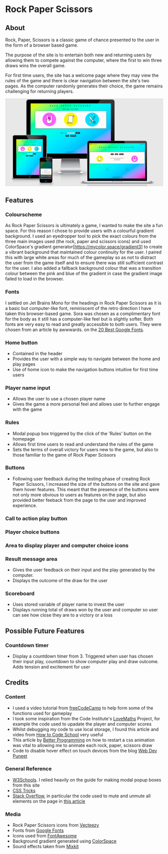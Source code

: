 # Rock Paper Scissors

## About
Rock, Paper, Scissors is a classic game of chance presented to the user in the form of a browser based game.

The purpose of the site is to entertain both new and returning users by allowing them to compete against the computer, where the first to win three draws wins the overall game.

For first time users, the site has a welcome page where they may view the rules of the game and there is clear navigation between the site's two pages. As the computer randomly generates their choice, the game remains challenging for returning players. 

![picture of site on different screen sizes](docs-images/am-i-responsive.png)

## Features
### Colourscheme
As Rock Paper Scissors is ultimately a game, I wanted to make the site a fun space. For this reason I chose to provide users with a colourful gradient background. I used an eyedropper tool to pick the exact colours from the three main images used (the rock, paper and scissors icons) and used ColorSpace's gradient generator[https://mycolor.space/gradient3] to create a vibrant background that maintained colour continuity for the user.
I paired this with large white areas for much of the gameplay so as not to distract the user from the game itself and to ensure there was still sufficient contrast for the user.
I also added a fallback background colour that was a transition colour between the pink and blue of the gradient in case the gradient image failed to load in the browser.
### Fonts
I settled on Jet Brains Mono for the headings in Rock Paper Scissors as it is a basic but computer-like font, reminiscent of the retro direction I have taken this browser-based game. Sora was chosen as a complimentary font for the body as it still has a computer-like feel but is slightly softer. Both fonts are very easy to read and greatly accessible to both users. They were chosen from an article by awwwards. on the [20 Best Google Fonts](https://www.awwwards.com/20-best-web-fonts-from-google-web-fonts-and-font-face.html).
### Home button
- Contained in the header
- Provides the user with a simple way to navigate between the home and play pages
- Use of home icon to make the navigation buttons intuitive for first time users
### Player name input
- Allows the user to use a chosen player name
- Gives the game a more personal feel and allows user to further engage with the game
### Rules
- Modal popup box triggered by the click of the 'Rules' button on the homepage
- Allows first time users to read and understand the rules of the game
- Sets the terms of overall victory for users new to the game, but also to those familiar to the game of Rock Paper Scissors
### Buttons
- Following user feedback during the testing phase of creating Rock Paper Scissors, I increased the size of the buttons on the site and gave them hover features. This meant that the presence of the buttons were not only more obvious to users as features on the page, but also provided better feeback from the page to the user and improved experience.
### Call to action play button
### Player choice buttons
### Area to display player and computer choice icons
### Result message area
- Gives the user feedback on their input and the play generated by the computer. 
- Displays the outcome of the draw for the user
### Scoreboard
- Uses stored variable of player name to invest the user
- Displays running total of draws won by the user and computer so user can see how close they are to a victory or a loss

## Possible Future Features
### Countdown timer
- Display a countdown timer from 3. Triggered when user has chosen their input play, countdown to show computer play and draw outcome. Adds tension and excitement for user

## Credits
### Content
- I used a video tutorial from [freeCodeCamp](https://www.youtube.com/watch?v=jaVNP3nIAv0) to help form some of the functions used for gameplay
- I took some inspiration from the Code Institute's [LoveMaths](https://codeinstitute.net/) Project, for example the code used to upadate the player and computer scores
- Whilst debugging my code to use local storage, I found this article and video from [How to Code School](https://www.howtocodeschool.com/2019/05/passing-javascript-value-from-one-page.html) very useful
- This article by [Better Programming](https://betterprogramming.pub/how-to-restart-a-css-animation-with-javascript-and-what-is-the-dom-reflow-a86e8b6df00f) on how to restart a css animation was vital to allowing me to animate each rock, paper, scissors draw
- Code to disable hover effect on touch devices from the blog [Web Dev Puneet](https://webdevpuneet.com/how-to-remove-hover-on-touch-devices/#gsc.tab=0)

### General Reference
- [W3Schools](https://www.w3schools.com/html/). I relied heavily on the guide for making modal popup boxes from this site
- [CSS Tricks](https://css-tricks.com/snippets/css/a-guide-to-flexbox/)
- [Stack Overflow](https://stackoverflow.com/), in particular the code used to mute and unmute all elements on the page in [this article](https://stackoverflow.com/questions/14044761/how-to-mute-all-sound-in-a-page-with-js)
### Media
- Rock Paper Scissors icons from [Vecteezy](https://www.vecteezy.com/free-vector/rock)
- Fonts from [Google Fonts](https://fonts.google.com/)
- Icons used from [FontAwesome](https://fontawesome.com/v5/search)
- Background gradient generated using [ColorSpace](https://mycolor.space/?hex=%23C02141&sub=1)
- Sound effects taken from [Mixkit](https://mixkit.co/free-sound-effects/)